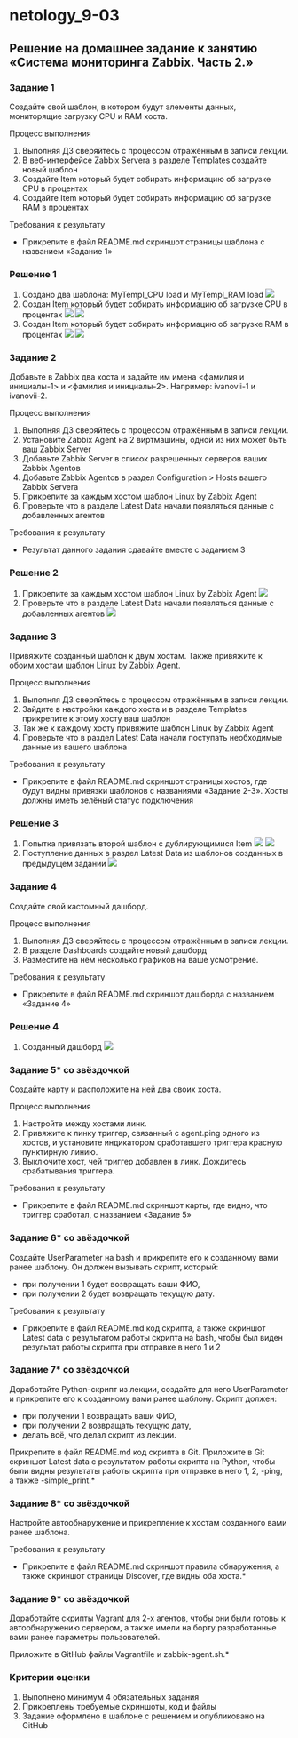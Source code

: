 # netology_9-03
## Решение на домашнее задание к занятию «Система мониторинга Zabbix. Часть 2.»

### Задание 1
Создайте свой шаблон, в котором будут элементы данных, мониторящие загрузку CPU и RAM хоста.

Процесс выполнения
1. Выполняя ДЗ сверяйтесь с процессом отражённым в записи лекции.
2. В веб-интерфейсе Zabbix Servera в разделе Templates создайте новый шаблон
3. Создайте Item который будет собирать информацию об загрузке CPU в процентах
4. Создайте Item который будет собирать информацию об загрузке RAM в процентах

Требования к результату
* Прикрепите в файл README.md скриншот страницы шаблона с названием «Задание 1»

### Решение 1

1. Создано два шаблона: MyTempl_CPU load и MyTempl_RAM load
![](https://github.com/eskin-igor/netology_9-03/blob/main/screenshots_9-03/09-03-01-00.PNG)
2. Создан Item который будет собирать информацию об загрузке CPU в процентах
![](https://github.com/eskin-igor/netology_9-03/blob/main/screenshots_9-03/09-03-01-07.PNG)
![](https://github.com/eskin-igor/netology_9-03/blob/main/screenshots_9-03/09-03-01-08.PNG)
3. Создан Item который будет собирать информацию об загрузке RAM в процентах
![](https://github.com/eskin-igor/netology_9-03/blob/main/screenshots_9-03/09-03-01-03.PNG)
![](https://github.com/eskin-igor/netology_9-03/blob/main/screenshots_9-03/09-03-01-04.PNG)

### Задание 2
Добавьте в Zabbix два хоста и задайте им имена <фамилия и инициалы-1> и <фамилия и инициалы-2>. Например: ivanovii-1 и ivanovii-2.

Процесс выполнения
1. Выполняя ДЗ сверяйтесь с процессом отражённым в записи лекции.
2. Установите Zabbix Agent на 2 виртмашины, одной из них может быть ваш Zabbix Server
3. Добавьте Zabbix Server в список разрешенных серверов ваших Zabbix Agentов
4. Добавьте Zabbix Agentов в раздел Configuration > Hosts вашего Zabbix Servera
5. Прикрепите за каждым хостом шаблон Linux by Zabbix Agent
6. Проверьте что в разделе Latest Data начали появляться данные с добавленных агентов

Требования к результату
* Результат данного задания сдавайте вместе с заданием 3

### Решение 2

1. Прикрепите за каждым хостом шаблон Linux by Zabbix Agent
![](https://github.com/eskin-igor/netology_9-03/blob/main/screenshots_9-03/09-03-02-01.PNG)
2. Проверьте что в разделе Latest Data начали появляться данные с добавленных агентов
![](https://github.com/eskin-igor/netology_9-03/blob/main/screenshots_9-03/09-03-02-02.PNG)

### Задание 3
Привяжите созданный шаблон к двум хостам. Также привяжите к обоим хостам шаблон Linux by Zabbix Agent.

Процесс выполнения
1. Выполняя ДЗ сверяйтесь с процессом отражённым в записи лекции.
2. Зайдите в настройки каждого хоста и в разделе Templates прикрепите к этому хосту ваш шаблон
3. Так же к каждому хосту привяжите шаблон Linux by Zabbix Agent
4. Проверьте что в раздел Latest Data начали поступать необходимые данные из вашего шаблона

Требования к результату
* Прикрепите в файл README.md скриншот страницы хостов, где будут видны привязки шаблонов с названиями «Задание 2-3». Хосты должны иметь зелёный статус подключения

### Решение 3

1. Попытка привязать второй шаблон с дублирующимися Item
![](https://github.com/eskin-igor/netology_9-03/blob/main/screenshots_9-03/09-03-03-01.PNG)
![](https://github.com/eskin-igor/netology_9-03/blob/main/screenshots_9-03/09-03-03-02.PNG)
2. Поступление данных в раздел Latest Data из шаблонов созданных в предыдущем задании
![](https://github.com/eskin-igor/netology_9-03/blob/main/screenshots_9-03/09-03-03-04.PNG)

### Задание 4
Создайте свой кастомный дашборд.

Процесс выполнения
1. Выполняя ДЗ сверяйтесь с процессом отражённым в записи лекции.
2. В разделе Dashboards создайте новый дашборд
3. Разместите на нём несколько графиков на ваше усмотрение.

Требования к результату
* Прикрепите в файл README.md скриншот дашборда с названием «Задание 4»

### Решение 4

1. Созданный дашборд
![](https://github.com/eskin-igor/netology_9-03/blob/main/screenshots_9-03/09-03-04-01.PNG)

### Задание 5* со звёздочкой
Создайте карту и расположите на ней два своих хоста.

Процесс выполнения
1. Настройте между хостами линк.
2. Привяжите к линку триггер, связанный с agent.ping одного из хостов, и установите индикатором сработавшего триггера красную пунктирную линию.
3. Выключите хост, чей триггер добавлен в линк. Дождитесь срабатывания триггера.

Требования к результату
* Прикрепите в файл README.md скриншот карты, где видно, что триггер сработал, с названием «Задание 5»

### Задание 6* со звёздочкой
Создайте UserParameter на bash и прикрепите его к созданному вами ранее шаблону. Он должен вызывать скрипт, который:
* при получении 1 будет возвращать ваши ФИО,
* при получении 2 будет возвращать текущую дату.

Требования к результату
*  Прикрепите в файл README.md код скрипта, а также скриншот Latest data с результатом работы скрипта на bash, чтобы был виден результат работы скрипта при отправке в него 1 и 2

### Задание 7* со звёздочкой
Доработайте Python-скрипт из лекции, создайте для него UserParameter и прикрепите его к созданному вами ранее шаблону. Скрипт должен:
* при получении 1 возвращать ваши ФИО,
* при получении 2 возвращать текущую дату,
* делать всё, что делал скрипт из лекции.

Прикрепите в файл README.md код скрипта в Git. Приложите в Git скриншот Latest data с результатом работы скрипта на Python, чтобы были видны результаты работы скрипта при отправке в него 1, 2, -ping, а также -simple_print.*

### Задание 8* со звёздочкой
Настройте автообнаружение и прикрепление к хостам созданного вами ранее шаблона.

Требования к результату
* Прикрепите в файл README.md скриншот правила обнаружения, а также скриншот страницы Discover, где видны оба хоста.*

### Задание 9* со звёздочкой
Доработайте скрипты Vagrant для 2-х агентов, чтобы они были готовы к автообнаружению сервером, а также имели на борту разработанные вами ранее параметры пользователей.

Приложите в GitHub файлы Vagrantfile и zabbix-agent.sh.*

### Критерии оценки
1. Выполнено минимум 4 обязательных задания
2. Прикреплены требуемые скриншоты, код и файлы
3. Задание оформлено в шаблоне с решением и опубликовано на GitHub
